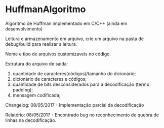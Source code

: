 # HuffmanAlgoritmo

Algoritmo de Huffman implementado em C/C++ (ainda em desenvolvimento)

Leitura e armazenamento em arquivo, crie um arquivo na pasta de debug/build para realizar a leitura.

Nome e tipo de arquivos customizaveis no código.

Estrutura do arquivo de saída:
1. quantidade de caracteres(códigos)/tamanho do dicionário;
2. dicionário de caracteres e códigos;
3. quantidade de bits desconsiderados para a decodificação (termo: padding);
4. mensagem codificada;

Changelog:
08/05/2017 - Implementação parcial da decodificação

Relatório:
08/05/2017 - Encontrado bug no reconhecimento de quebra de linhas na decodificação.
